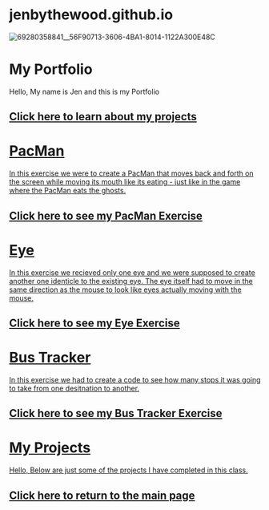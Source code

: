 # jenbythewood.github.io

![69280358841__56F90713-3606-4BA1-8014-1122A300E48C](https://github.com/jenbythewood/jenbythewood.github.io/assets/145355065/731378ff-d9af-4ac6-9b35-720097803ecb)


<!DOCTYPE html>
<html lang="en">
    <head>
            <meta charset="UTF-8">
            <meta http-equiv="X-UA-Compatible" content="IE=edge">
            <meta name="viewport" content=""width-device-width, initial-scale="1.0">
            <link rel="stylesheet" href="style.css">
    </head>
    <body>
        <div class="container">
            <h1>My Portfolio</h1>
            <p>Hello, My name is Jen and this is my Portfolio</p>
            <a href="./My Portfolio Projects.html"><h2>Click here to learn about my projects<h2></h2>
        </div>
    </body>
    </html>
<!DOCTYPE html>
<html lang="en">
<head>
        <meta charset="UTF-8">
        <meta http-equiv="X-UA-Compatible" content="IE=edge">
        <meta name="viewport" content=""width-device-width, initial-scale="1.0">
        <link rel="stylesheet" href="style.css">
        <title>MAIN PAGE</title>
</head>
<body>
    <div class="container">
        <h1>PacMan</h1>
        <p>In this exercise we were to create a PacMan that moves back and forth on the screen while moving its mouth like its eating - just like in the game where the PacMan eats the ghosts. </p>
        <a href="https://jenbythewood.github.io/PacMan/"><h2>Click here to see my PacMan Exercise<h2></h2>
    </div>
</body>
            
<body>
    <div class="container">
        <h1>Eye</h1>
        <p>In this exercise we recieved only one eye and we were supposed to create another one identicle to the existing eye. The eye itself had to move in the same direction as the mouse to look like eyes actually moving with the mouse. </p>
        <a href="https://jenbythewood.github.io/Eye/"><h2>Click here to see my Eye Exercise<h2></h2>
    </div>
</body>
            
<body>
    <div class="container">
        <h1>Bus Tracker</h1>
        <p>In this exercise we had to create a code to see how many stops it was going to take from one desitnation to another. </p>
        <a href="https://jenbythewood.github.io/Bus-Tracker/"><h2>Click here to see my Bus Tracker Exercise<h2></h2>
    </div>
</body>
            
<body>
    <div class="container">
        <h1>My Projects</h1>
        <p>Hello, Below are just some of the projects I have completed in this class. </p>
        <a href="./My Protfolio Index.html"><h2>Click here to return to the main page<h2></h2>
    </div>
</body>
</html>
